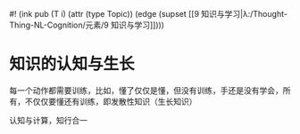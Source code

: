 #! (ink pub (T i) (attr (type Topic)) (edge (supset [[9 知识与学习|λ:/Thought-Thing-NL-Cognition/元素/9 知识与学习]])))


# 知识的认知与生长

每一个动作都需要训练，比如，懂了仅仅是懂，但没有训练，手还是没有学会，所有，不仅仅要懂还有训练，即发散性知识（生长知识）

认知与计算，知行合一